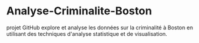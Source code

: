 # Analyse-Criminalite-Boston
 projet GitHub explore et analyse les données sur la criminalité à Boston en utilisant des techniques d'analyse statistique et de visualisation.
